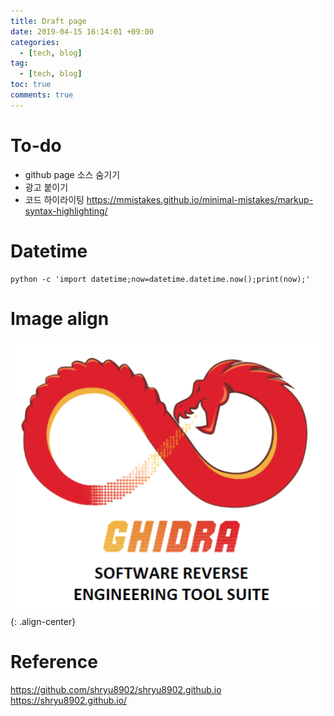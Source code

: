 ```yaml
---
title: Draft page
date: 2019-04-15 16:14:01 +09:00
categories:
  - [tech, blog]
tag:
  - [tech, blog]
toc: true
comments: true
---
```



# To-do
- github page 소스 숨기기
- 광고 붙이기
- 코드 하이라이팅
	https://mmistakes.github.io/minimal-mistakes/markup-syntax-highlighting/

# Datetime
    python -c 'import datetime;now=datetime.datetime.now();print(now);'

# Image align
![Ghidra-Installation-01](/assets/posts_img/Ghidra-Installation-01.png){: .align-center}

# Reference
https://github.com/shryu8902/shryu8902.github.io
https://shryu8902.github.io/
